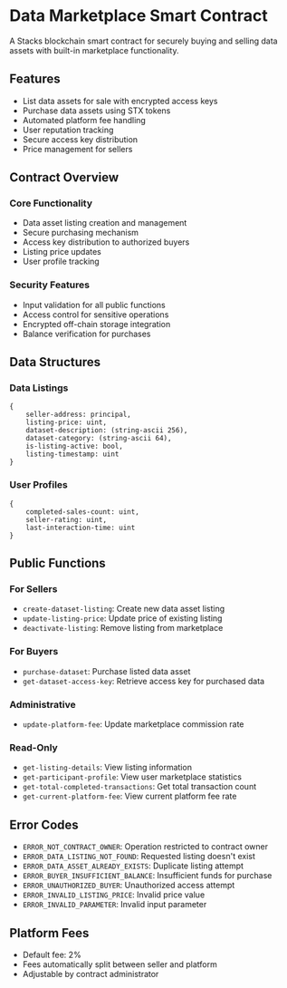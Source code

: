# Data Marketplace Smart Contract

A Stacks blockchain smart contract for securely buying and selling data assets with built-in marketplace functionality.

## Features

- List data assets for sale with encrypted access keys
- Purchase data assets using STX tokens
- Automated platform fee handling
- User reputation tracking
- Secure access key distribution
- Price management for sellers

## Contract Overview

### Core Functionality

- Data asset listing creation and management
- Secure purchasing mechanism
- Access key distribution to authorized buyers
- Listing price updates
- User profile tracking

### Security Features

- Input validation for all public functions
- Access control for sensitive operations
- Encrypted off-chain storage integration
- Balance verification for purchases

## Data Structures

### Data Listings
```clarity
{
    seller-address: principal,
    listing-price: uint,
    dataset-description: (string-ascii 256),
    dataset-category: (string-ascii 64),
    is-listing-active: bool,
    listing-timestamp: uint
}
```

### User Profiles
```clarity
{
    completed-sales-count: uint,
    seller-rating: uint,
    last-interaction-time: uint
}
```

## Public Functions

### For Sellers

- `create-dataset-listing`: Create new data asset listing
- `update-listing-price`: Update price of existing listing
- `deactivate-listing`: Remove listing from marketplace

### For Buyers

- `purchase-dataset`: Purchase listed data asset
- `get-dataset-access-key`: Retrieve access key for purchased data

### Administrative

- `update-platform-fee`: Update marketplace commission rate

### Read-Only

- `get-listing-details`: View listing information
- `get-participant-profile`: View user marketplace statistics
- `get-total-completed-transactions`: Get total transaction count
- `get-current-platform-fee`: View current platform fee rate

## Error Codes

- `ERROR_NOT_CONTRACT_OWNER`: Operation restricted to contract owner
- `ERROR_DATA_LISTING_NOT_FOUND`: Requested listing doesn't exist
- `ERROR_DATA_ASSET_ALREADY_EXISTS`: Duplicate listing attempt
- `ERROR_BUYER_INSUFFICIENT_BALANCE`: Insufficient funds for purchase
- `ERROR_UNAUTHORIZED_BUYER`: Unauthorized access attempt
- `ERROR_INVALID_LISTING_PRICE`: Invalid price value
- `ERROR_INVALID_PARAMETER`: Invalid input parameter

## Platform Fees

- Default fee: 2%
- Fees automatically split between seller and platform
- Adjustable by contract administrator